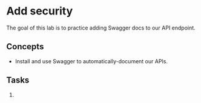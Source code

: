# Add security

The goal of this lab is to practice adding Swagger docs to our API endpoint.

## Concepts

- Install and use Swagger to automatically-document our APIs.

## Tasks

1. 